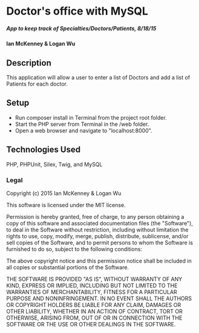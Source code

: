 # Doctor's office with MySQL

##### App to keep track of Specialties/Doctors/Patients, 8/18/15

#### Ian McKenney & Logan Wu

## Description

This application will allow a user to enter a list of Doctors and add a list of Patients for each doctor.

## Setup

* Run composer install in Terminal from the project root folder.
* Start the PHP server from Terminal in the /web folder.
* Open a web browser and navigate to "localhost:8000".


## Technologies Used

PHP, PHPUnit, Silex, Twig, and MySQL

### Legal

Copyright (c) 2015 Ian McKenney & Logan Wu

This software is licensed under the MIT license.

Permission is hereby granted, free of charge, to any person obtaining a copy
of this software and associated documentation files (the "Software"), to deal
in the Software without restriction, including without limitation the rights
to use, copy, modify, merge, publish, distribute, sublicense, and/or sell
copies of the Software, and to permit persons to whom the Software is
furnished to do so, subject to the following conditions:

The above copyright notice and this permission notice shall be included in
all copies or substantial portions of the Software.

THE SOFTWARE IS PROVIDED "AS IS", WITHOUT WARRANTY OF ANY KIND, EXPRESS OR
IMPLIED, INCLUDING BUT NOT LIMITED TO THE WARRANTIES OF MERCHANTABILITY,
FITNESS FOR A PARTICULAR PURPOSE AND NONINFRINGEMENT. IN NO EVENT SHALL THE
AUTHORS OR COPYRIGHT HOLDERS BE LIABLE FOR ANY CLAIM, DAMAGES OR OTHER
LIABILITY, WHETHER IN AN ACTION OF CONTRACT, TORT OR OTHERWISE, ARISING FROM,
OUT OF OR IN CONNECTION WITH THE SOFTWARE OR THE USE OR OTHER DEALINGS IN
THE SOFTWARE.
